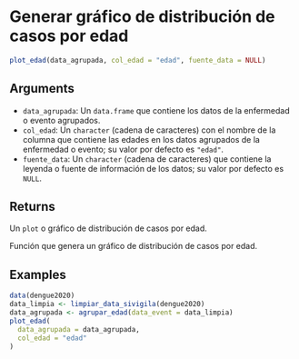 # Generar gráfico de distribución de casos por edad

```r
plot_edad(data_agrupada, col_edad = "edad", fuente_data = NULL)
```

## Arguments

- `data_agrupada`: Un `data.frame` que contiene los datos de la enfermedad o evento agrupados.
- `col_edad`: Un `character` (cadena de caracteres) con el nombre de la columna que contiene las edades en los datos agrupados de la enfermedad o evento; su valor por defecto es `"edad"`.
- `fuente_data`: Un `character` (cadena de caracteres) que contiene la leyenda o fuente de información de los datos; su valor por defecto es `NULL`.

## Returns

Un `plot` o gráfico de distribución de casos por edad.

Función que genera un gráfico de distribución de casos por edad.

## Examples

```r
data(dengue2020)
data_limpia <- limpiar_data_sivigila(dengue2020)
data_agrupada <- agrupar_edad(data_event = data_limpia)
plot_edad(
  data_agrupada = data_agrupada,
  col_edad = "edad"
)
```
